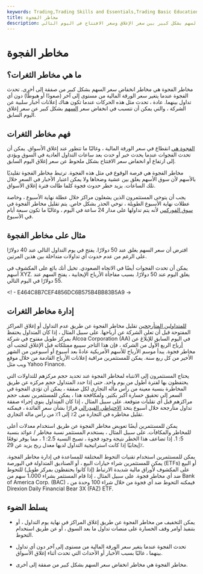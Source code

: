 ```yaml
---
keywords: Trading,Trading Skills and Essentials,Trading Basic Education,Trading Skills
title: مخاطر الفجوة
description: مخاطر الفجوة هي مخاطر انخفاض سعر السهم بشكل كبير بين سعر الإغلاق وسعر الافتتاح في اليوم التالي.
---
```


# مخاطر الفجوة
## ما هي مخاطر الثغرات؟

مخاطر الفجوة هي مخاطر انخفاض سعر السهم بشكل كبير من صفقة إلى أخرى. تحدث الفجوة عندما يتغير سعر الورقة المالية من مستوى إلى آخر (صعودًا أو هبوطًا) دون أي تداول بينهما. عادة ، تحدث مثل هذه الحركات عندما تكون هناك إعلانات أخبار سلبية عن الشركة ، والتي يمكن أن تتسبب في انخفاض سعر [السهم](/stock) بشكل كبير عن سعر إغلاق اليوم السابق.

## فهم مخاطر الثغرات

[الفجوة هي](/gap) انقطاع في سعر الورقة المالية ، وغالبًا ما تتطور عند إغلاق الأسواق. يمكن أن تحدث الفجوات عندما يحدث خبر أو حدث بعد ساعات التداول العادية في السوق ويؤدي إلى ارتفاع أو انخفاض سعر الافتتاح بشكل ملحوظ عن سعر إغلاق اليوم السابق.

مخاطر الفجوة هي فرصة الوقوع في مثل هذه الفجوة. ترتبط مخاطر الفجوة تقليديًا بالأسهم لأن سوق الأسهم يغلق بين عشية وضحاها ولا يمكن اعتبار الأخبار في السعر خلال تلك الساعات. يزيد خطر حدوث فجوة كلما طالت فترة إغلاق الأسواق.

يجب أن يتوخى المستثمرون الذين يشغلون مراكز خلال عطلة نهاية الأسبوع ، وخاصة عطلات نهاية الأسبوع الطويلة ، توخي الحذر بشكل خاص. يتم تقليل مخاطر الفجوة في [سوق الفوركس](/forex-market) لأنه يتم تداولها على مدار 24 ساعة في اليوم ، وغالبًا ما تكون سبعة أيام في الأسبوع.

## مثال على مخاطر الفجوة

افترض أن سعر السهم يغلق عند 50 دولارًا. يفتح في يوم التداول التالي عند 40 دولارًا على الرغم من عدم حدوث أي تداولات متداخلة بين هذين المرتين.

يمكن أن تحدث الفجوات أيضًا في الاتجاه الصعودي. تخيل أنك بائع على المكشوف في أسهم XYZ. يغلق اليوم عند 50 دولارًا. بسبب مفاجأة الأرباح الإيجابية ، يفتح السهم عند 55 دولارًا في اليوم التالي.

<! - E464C8B7CEF4856DC6B575B4BB83B5A9 ->

## إدارة مخاطر الثغرات

[للمتداولين المتأرجحين](/swingtrading) تقليل مخاطر الفجوة عن طريق عدم التداول أو إغلاق المراكز المفتوحة قبل أن تعلن الشركة عن أرباحها. على سبيل المثال ، إذا كان المتداول يحتفظ بمركز طويل مفتوح في شركة Alcoa Corporation (AA) في اليوم السابق للإبلاغ عن [أرباح](/earnings) الربع الأول من الشركة ، فإن هذا التاجر سيبيع ممتلكاته قبل الإغلاق لتجنب أي مخاطر فجوة. يبدأ موسم الأرباح للأسهم الأمريكية عادةً بعد أسبوع أو أسبوعين من الشهر الأخير من كل ربع سنة. يمكن للمستثمرين مراقبة إعلانات الأرباح القادمة من خلال موقع ويب مثل Yahoo Finance.

يحتاج المستثمرون إلى الانتباه لمخاطر الفجوة عند تحديد حجم مركزهم للتداولات التي يحتفظون بها لفترة أطول من يوم واحد. حتى إذا حدد المتداول حجم مركزه عن طريق المخاطرة بنسبة معينة من رأس ماله التجاري لكل صفقة ، يمكن أن تؤدي الفجوة في السعر إلى تحقيق خسارة أكبر بكثير. ولمكافحة هذا ، يمكن للمستثمرين نصف حجم مراكزهم قبل أي تقلبات متوقعة. على سبيل المثال ، إذا كان المتداول ينوي إجراء صفقة تداول متأرجحة خلال أسبوع يتخذ [الاحتياطي الفيدرالي](/federalreservebank) قرارًا بشأن سعر الفائدة ، فيمكنه تقليل مخاطره في التجارة من 2٪ إلى 1٪ من رأس ماله التجاري.

يمكن للمستثمرين أيضًا تعويض مخاطر الفجوة عن طريق استخدام معدلات أعلى للمخاطر والمكافآت. على سبيل المثال ، يستخدم المستثمر نسبة مخاطر / عوائد بنسبة 5: 1. إذا تضاعف هذا الخطر نتيجة وجود فجوة ، تصبح النسبة 2.5: 1 ، مما يوفر توقعًا إيجابيًا إذا كانت استراتيجية التداول لديها معدل ربح يزيد عن 29٪.

يمكن للمستثمرين استخدام تقنيات التحوط المختلفة للمساعدة في إدارة مخاطر الفجوة. يمكن للمستثمرين شراء خيارات البيع ، أو الصناديق المتداولة في البورصة (ETFs) أو البيع على المكشوف لأوراق مالية شديدة الارتباط (إذا كانوا يحتفظون بمركز طويل) للتحوط ضد أي مخاطر فجوة. على سبيل المثال ، إذا قام المستثمر بشراء 1،000 سهم من Bank of America Corp. (BAC) ، فيمكنه التحوط ضد أي فجوة من خلال شراء 100 وحدة من Direxion Daily Financial Bear 3X (FAZ) ETF.

## يسلط الضوء

- يمكن التخفيف من مخاطر الفجوة عن طريق إغلاق المراكز في نهاية يوم التداول ، أو بتنفيذ أوامر وقف الخسارة على منصات تداول ما بعد السوق ، أو عن طريق استخدام التحوط.

- تحدث الفجوة عندما يتغير سعر الورقة المالية من مستوى إلى آخر دون أي تداول بينهما ، غالبًا بسبب الأخبار أو الأحداث التي تحدث أثناء إغلاق الأسواق.

- مخاطر الفجوة هي مخاطر انخفاض سعر السهم بشكل كبير من صفقة إلى أخرى.

